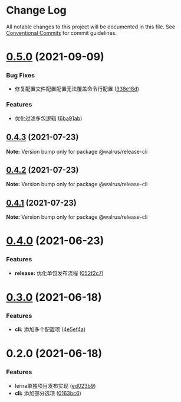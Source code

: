 # Change Log

All notable changes to this project will be documented in this file.
See [Conventional Commits](https://conventionalcommits.org) for commit guidelines.

# [0.5.0](https://github.com/walrusjs/release/compare/@walrus/release-cli@0.4.3...@walrus/release-cli@0.5.0) (2021-09-09)


### Bug Fixes

* 修复配置文件配置配置无法覆盖命令行配置 ([338e18d](https://github.com/walrusjs/release/commit/338e18d3f5ff22897bd3d7f9f3cc51b1f27cf52e))


### Features

* 优化过滤多包逻辑 ([6ba91ab](https://github.com/walrusjs/release/commit/6ba91abcaacdcb92dd5b6b749a0c3bae2b5396d1))





## [0.4.3](https://github.com/walrusjs/release/compare/@walrus/release-cli@0.4.2...@walrus/release-cli@0.4.3) (2021-07-23)

**Note:** Version bump only for package @walrus/release-cli





## [0.4.2](https://github.com/walrusjs/release/compare/@walrus/release-cli@0.4.1...@walrus/release-cli@0.4.2) (2021-07-23)

**Note:** Version bump only for package @walrus/release-cli





## [0.4.1](https://github.com/walrusjs/release/compare/@walrus/release-cli@0.4.0...@walrus/release-cli@0.4.1) (2021-07-23)

**Note:** Version bump only for package @walrus/release-cli





# [0.4.0](https://github.com/walrusjs/release/compare/@walrus/release-cli@0.3.0...@walrus/release-cli@0.4.0) (2021-06-23)


### Features

* **release:** 优化单包发布流程 ([052f2c7](https://github.com/walrusjs/release/commit/052f2c7736372830a0cf9ddb14efc967323889f0))





# [0.3.0](https://github.com/walrusjs/release/compare/@walrus/release-cli@0.2.0...@walrus/release-cli@0.3.0) (2021-06-18)


### Features

* **cli:** 添加多个配置项 ([4e5ef4a](https://github.com/walrusjs/release/commit/4e5ef4ac8c4b2475b2071759623ad926df5ae0d0))





# 0.2.0 (2021-06-18)


### Features

* lerna单独项目发布实现 ([ed023b9](https://github.com/walrusjs/release/commit/ed023b9b5023a4f41e721ef9403af26cb61ed8ab))
* **cli:** 添加部分选项 ([0163bc6](https://github.com/walrusjs/release/commit/0163bc6c954999c629dd2492a491b36dfd9975ac))
